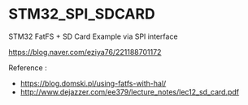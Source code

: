 # STM32_SPI_SDCARD
STM32 FatFS + SD Card Example via SPI interface

https://blog.naver.com/eziya76/221188701172

Reference : 
 - https://blog.domski.pl/using-fatfs-with-hal/
 - http://www.dejazzer.com/ee379/lecture_notes/lec12_sd_card.pdf
